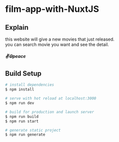# film-app-with-NuxtJS

## Explain

this website will give a new movies that just released.\
you can search movie you want and see the detail.

##### ✌☮peace

## Build Setup

```bash
# install dependencies
$ npm install

# serve with hot reload at localhost:3000
$ npm run dev

# build for production and launch server
$ npm run build
$ npm run start

# generate static project
$ npm run generate
```
